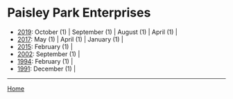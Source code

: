 # Paisley Park Enterprises

  * [2019](./paisley-park-enterprises-2019.md): 
      October (1) | 
      September (1) | 
      August (1) | 
      April (1) | 
  * [2017](./paisley-park-enterprises-2017.md): 
      May (1) | 
      April (1) | 
      January (1) | 
  * [2015](./paisley-park-enterprises-2015.md): 
      February (1) | 
  * [2002](./paisley-park-enterprises-2002.md): 
      September (1) | 
  * [1994](./paisley-park-enterprises-1994.md): 
      February (1) | 
  * [1991](./paisley-park-enterprises-1991.md): 
      December (1) | 

----

[Home](../)
